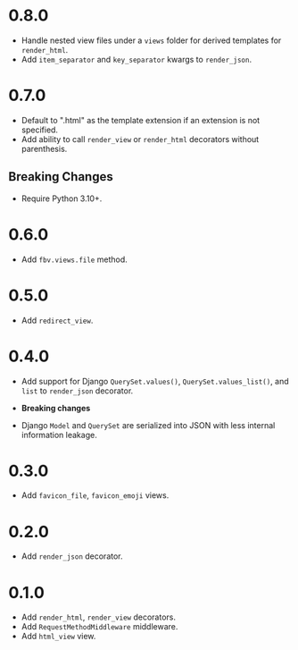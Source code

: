 # 0.8.0

- Handle nested view files under a `views` folder for derived templates for `render_html`.
- Add `item_separator` and `key_separator` kwargs to `render_json`.

# 0.7.0

- Default to ".html" as the template extension if an extension is not specified.
- Add ability to call `render_view` or `render_html` decorators without parenthesis.

## Breaking Changes

- Require Python 3.10+.

# 0.6.0

- Add `fbv.views.file` method.

# 0.5.0

- Add `redirect_view`.

# 0.4.0

- Add support for Django `QuerySet.values()`, `QuerySet.values_list()`, and `list` to `render_json` decorator.

- **Breaking changes**

- Django `Model` and `QuerySet` are serialized into JSON with less internal information leakage.

# 0.3.0

- Add `favicon_file`, `favicon_emoji` views.

# 0.2.0

- Add `render_json` decorator.

# 0.1.0

- Add `render_html`, `render_view` decorators.
- Add `RequestMethodMiddleware` middleware.
- Add `html_view` view.
